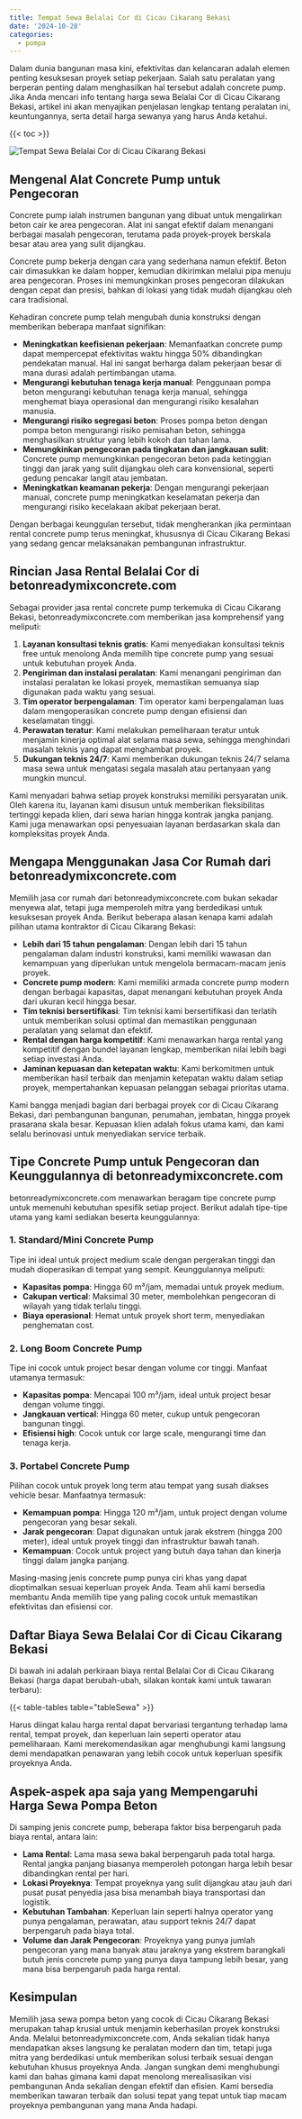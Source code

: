 ```yaml
---
title: Tempat Sewa Belalai Cor di Cicau Cikarang Bekasi
date: '2024-10-28'
categories:
  - pompa
---
```


Dalam dunia bangunan masa kini, efektivitas dan kelancaran adalah elemen penting kesuksesan proyek setiap pekerjaan. Salah satu peralatan yang berperan penting dalam menghasilkan hal tersebut adalah concrete pump. Jika Anda mencari info tentang harga sewa Belalai Cor di Cicau Cikarang Bekasi, artikel ini akan menyajikan penjelasan lengkap tentang peralatan ini, keuntungannya, serta detail harga sewanya yang harus Anda ketahui.

{{< toc >}}

![Tempat Sewa Belalai Cor di Cicau Cikarang Bekasi](https://betoncor8.github.io/pump/concrete-pump%20(24).png)

## Mengenal Alat Concrete Pump untuk Pengecoran

Concrete pump ialah instrumen bangunan yang dibuat untuk mengalirkan beton cair ke area pengecoran. Alat ini sangat efektif dalam menangani berbagai masalah pengecoran, terutama pada proyek-proyek berskala besar atau area yang sulit dijangkau.

Concrete pump bekerja dengan cara yang sederhana namun efektif. Beton cair dimasukkan ke dalam hopper, kemudian dikirimkan melalui pipa menuju area pengecoran. Proses ini memungkinkan proses pengecoran dilakukan dengan cepat dan presisi, bahkan di lokasi yang tidak mudah dijangkau oleh cara tradisional.

Kehadiran concrete pump telah mengubah dunia konstruksi dengan memberikan beberapa manfaat signifikan:

- **Meningkatkan keefisienan pekerjaan**: Memanfaatkan concrete pump dapat mempercepat efektivitas waktu hingga 50% dibandingkan pendekatan manual. Hal ini sangat berharga dalam pekerjaan besar di mana durasi adalah pertimbangan utama.
- **Mengurangi kebutuhan tenaga kerja manual**: Penggunaan pompa beton mengurangi kebutuhan tenaga kerja manual, sehingga menghemat biaya operasional dan mengurangi risiko kesalahan manusia.
- **Mengurangi risiko segregasi beton**: Proses pompa beton dengan pompa beton mengurangi risiko pemisahan beton, sehingga menghasilkan struktur yang lebih kokoh dan tahan lama.
- **Memungkinkan pengecoran pada tingkatan dan jangkauan sulit**: Concrete pump memungkinkan pengecoran beton pada ketinggian tinggi dan jarak yang sulit dijangkau oleh cara konvensional, seperti gedung pencakar langit atau jembatan.
- **Meningkatkan keamanan pekerja**: Dengan mengurangi pekerjaan manual, concrete pump meningkatkan keselamatan pekerja dan mengurangi risiko kecelakaan akibat pekerjaan berat.

Dengan berbagai keunggulan tersebut, tidak mengherankan jika permintaan rental concrete pump terus meningkat, khususnya di Cicau Cikarang Bekasi yang sedang gencar melaksanakan pembangunan infrastruktur.

## Rincian Jasa Rental Belalai Cor di betonreadymixconcrete.com

Sebagai provider jasa rental concrete pump terkemuka di Cicau Cikarang Bekasi, betonreadymixconcrete.com memberikan jasa komprehensif yang meliputi:

1. **Layanan konsultasi teknis gratis**: Kami menyediakan konsultasi teknis free untuk menolong Anda memilih tipe concrete pump yang sesuai untuk kebutuhan proyek Anda.
2. **Pengiriman dan instalasi peralatan**: Kami menangani pengiriman dan instalasi peralatan ke lokasi proyek, memastikan semuanya siap digunakan pada waktu yang sesuai.
3. **Tim operator berpengalaman**: Tim operator kami berpengalaman luas dalam mengoperasikan concrete pump dengan efisiensi dan keselamatan tinggi.
4. **Perawatan teratur**: Kami melakukan pemeliharaan teratur untuk menjamin kinerja optimal alat selama masa sewa, sehingga menghindari masalah teknis yang dapat menghambat proyek.
5. **Dukungan teknis 24/7**: Kami memberikan dukungan teknis 24/7 selama masa sewa untuk mengatasi segala masalah atau pertanyaan yang mungkin muncul.

Kami menyadari bahwa setiap proyek konstruksi memiliki persyaratan unik. Oleh karena itu, layanan kami disusun untuk memberikan fleksibilitas tertinggi kepada klien, dari sewa harian hingga kontrak jangka panjang. Kami juga menawarkan opsi penyesuaian layanan berdasarkan skala dan kompleksitas proyek Anda.

## Mengapa Menggunakan Jasa Cor Rumah dari betonreadymixconcrete.com

Memilih jasa cor rumah dari betonreadymixconcrete.com bukan sekadar menyewa alat, tetapi juga memperoleh mitra yang berdedikasi untuk kesuksesan proyek Anda. Berikut beberapa alasan kenapa kami adalah pilihan utama kontraktor di Cicau Cikarang Bekasi:

- **Lebih dari 15 tahun pengalaman**: Dengan lebih dari 15 tahun pengalaman dalam industri konstruksi, kami memiliki wawasan dan kemampuan yang diperlukan untuk mengelola bermacam-macam jenis proyek.
- **Concrete pump modern**: Kami memiliki armada concrete pump modern dengan berbagai kapasitas, dapat menangani kebutuhan proyek Anda dari ukuran kecil hingga besar.
- **Tim teknisi bersertifikasi**: Tim teknisi kami bersertifikasi dan terlatih untuk memberikan solusi optimal dan memastikan penggunaan peralatan yang selamat dan efektif.
- **Rental dengan harga kompetitif**: Kami menawarkan harga rental yang kompetitif dengan bundel layanan lengkap, memberikan nilai lebih bagi setiap investasi Anda.
- **Jaminan kepuasan dan ketepatan waktu**: Kami berkomitmen untuk memberikan hasil terbaik dan menjamin ketepatan waktu dalam setiap proyek, mempertahankan kepuasan pelanggan sebagai prioritas utama.

Kami bangga menjadi bagian dari berbagai proyek cor di Cicau Cikarang Bekasi, dari pembangunan bangunan, perumahan, jembatan, hingga proyek prasarana skala besar. Kepuasan klien adalah fokus utama kami, dan kami selalu berinovasi untuk menyediakan service terbaik.

## Tipe Concrete Pump untuk Pengecoran dan Keunggulannya di betonreadymixconcrete.com

betonreadymixconcrete.com menawarkan beragam tipe concrete pump untuk memenuhi kebutuhan spesifik setiap project. Berikut adalah tipe-tipe utama yang kami sediakan beserta keunggulannya:

### 1\. Standard/Mini Concrete Pump

Tipe ini ideal untuk project medium scale dengan pergerakan tinggi dan mudah dioperasikan di tempat yang sempit. Keunggulannya meliputi:

- **Kapasitas pompa**: Hingga 60 m³/jam, memadai untuk proyek medium.
- **Cakupan vertical**: Maksimal 30 meter, membolehkan pengecoran di wilayah yang tidak terlalu tinggi.
- **Biaya operasional**: Hemat untuk proyek short term, menyediakan penghematan cost.

### 2\. Long Boom Concrete Pump

Tipe ini cocok untuk project besar dengan volume cor tinggi. Manfaat utamanya termasuk:

- **Kapasitas pompa**: Mencapai 100 m³/jam, ideal untuk project besar dengan volume tinggi.
- **Jangkauan vertical**: Hingga 60 meter, cukup untuk pengecoran bangunan tinggi.
- **Efisiensi high**: Cocok untuk cor large scale, mengurangi time dan tenaga kerja.

### 3\. Portabel Concrete Pump

Pilihan cocok untuk proyek long term atau tempat yang susah diakses vehicle besar. Manfaatnya termasuk:

- **Kemampuan pompa**: Hingga 120 m³/jam, untuk project dengan volume pengecoran yang besar sekali.
- **Jarak pengecoran**: Dapat digunakan untuk jarak ekstrem (hingga 200 meter), ideal untuk proyek tinggi dan infrastruktur bawah tanah.
- **Kemampuan**: Cocok untuk project yang butuh daya tahan dan kinerja tinggi dalam jangka panjang.

Masing-masing jenis concrete pump punya ciri khas yang dapat dioptimalkan sesuai keperluan proyek Anda. Team ahli kami bersedia membantu Anda memilih tipe yang paling cocok untuk memastikan efektivitas dan efisiensi cor.

## Daftar Biaya Sewa Belalai Cor di Cicau Cikarang Bekasi

Di bawah ini adalah perkiraan biaya rental Belalai Cor di Cicau Cikarang Bekasi (harga dapat berubah-ubah, silakan kontak kami untuk tawaran terbaru):

{{< table-tables table="tableSewa" >}}

Harus diingat kalau harga rental dapat bervariasi tergantung terhadap lama rental, tempat proyek, dan keperluan lain seperti operator atau pemeliharaan. Kami merekomendasikan agar menghubungi kami langsung demi mendapatkan penawaran yang lebih cocok untuk keperluan spesifik proyeknya Anda.

## Aspek-aspek apa saja yang Mempengaruhi Harga Sewa Pompa Beton

Di samping jenis concrete pump, beberapa faktor bisa berpengaruh pada biaya rental, antara lain:

- **Lama Rental**: Lama masa sewa bakal berpengaruh pada total harga. Rental jangka panjang biasanya memperoleh potongan harga lebih besar dibandingkan rental per hari.
- **Lokasi Proyeknya**: Tempat proyeknya yang sulit dijangkau atau jauh dari pusat pusat penyedia jasa bisa menambah biaya transportasi dan logistik.
- **Kebutuhan Tambahan**: Keperluan lain seperti halnya operator yang punya pengalaman, perawatan, atau support teknis 24/7 dapat berpengaruh pada biaya total.
- **Volume dan Jarak Pengecoran**: Proyeknya yang punya jumlah pengecoran yang mana banyak atau jaraknya yang ekstrem barangkali butuh jenis concrete pump yang punya daya tampung lebih besar, yang mana bisa berpengaruh pada harga rental.

## Kesimpulan

Memilih jasa sewa pompa beton yang cocok di Cicau Cikarang Bekasi merupakan tahap krusial untuk menjamin keberhasilan proyek konstruksi Anda. Melalui betonreadymixconcrete.com, Anda sekalian tidak hanya mendapatkan akses langsung ke peralatan modern dan tim, tetapi juga mitra yang berdedikasi untuk memberikan solusi terbaik sesuai dengan kebutuhan khusus proyeknya Anda. Jangan sungkan demi menghubungi kami dan bahas gimana kami dapat menolong merealisasikan visi pembangunan Anda sekalian dengan efektif dan efisien. Kami bersedia memberikan tawaran terbaik dan solusi tepat yang tepat untuk tiap macam proyeknya pembangunan yang mana Anda hadapi.

